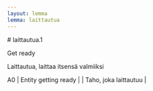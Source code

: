 ```yaml
---
layout: lemma
lemma: laittautua
---
```


<div class="sense">
# <span class="sensename">laittautua.1</span>

<span class="description">Get ready</span>

<span class="description">Laittautua, laittaa itsensä valmiiksi</span>

A0 | Entity getting ready |   | Taho, joka laittautuu |  

</div>

